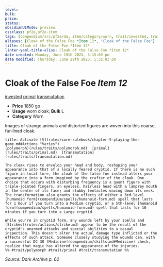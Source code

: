 ```yaml
---
level:
bulk:
price:
status:
obsidianUIMode: preview
cssclass: pf2e,pf2e-item
tags: [compendium/src/pf2e/da, item/category/worn, trait/invested, trait/primal, trait/transmutation]
aliases: [Cloak of the False Foe *Item 12*, "Cloak of the False Foe"]
title: Cloak of the False Foe *Item 12*
linter-yaml-title-alias: Cloak of the False Foe *Item 12*
date created: Monday, June 19th 2023, 5:15:09 pm
date modified: Thursday, June 29th 2023, 5:31:03 pm
---
```


# Cloak of the False Foe *Item 12*

[invested](rules/traits/invested.md) [primal](rules/traits/primal.md) [transmutation](rules/traits/transmutation.md)  

- **Price** 1850 gp
- **Usage** worn cloak; **Bulk** L
- **Category** Worn

Images of strange animals and distorted figures are woven into this coarse, fur-lined cloak.

```ad-embed-ability
title: Activate [V](rules/core-rulebook/chapter-9-playing-the-game.md#Actions "Varies")
[polymorph](rules/traits/polymorph.md)  [primal](rules/traits/primal.md)  [transmutation](rules/traits/transmutation.md)  

The cloak rises to envelop your head and body, reshaping your appearance into that of a locally feared cryptid. If there is no such figure in local lore, the cloak of the false foe instead alters your appearance into a form imagined by the crafter of the cloak. One choice that occurs with disturbing frequency is a gaunt figure with triple-jointed fingers; an eyeless, hairless head with a lamprey mouth in the center of its face; and stubby tentacles waving down its neck. The transformation also grants the effects of either a 3rd-level [humanoid form](compendium/spells/humanoid-form.md) spell that lasts for 1 hour if you turn into a Medium cryptid, or a 5th-level [humanoid form](compendium/spells/humanoid-form.md) spell that lasts for 10 minutes if you turn into a Large cryptid.

While you're in cryptid form, any wounds left by your spells and [Strikes](rules/actions/strike.md) appear to be the result of the cryptid's unarmed attacks and special abilities to a casual inspection. This doesn't alter the actual damage type inflicted or the effects of such attack. Someone closely studying the wounds can, with a successful DC 30 [Medicine](compendium/skills.md#Medicine) check, realize that magic has altered the appearance of the injuries.  
%% #trait/polymorph #trait/primal #trait/transmutation %%
```

*Source: Dark Archive p. 62*
